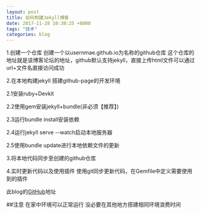 ```yaml
---
layout: post
title: 如何构建Jekyll博客
date: 2017-11-28 10:30:25 +8000
tags: "技术"
categories: blog
---
```


1.创建一个仓库
创建一个以usernmae.github.io为名称的github仓库 这个仓库的地址就是该博客论坛的地址，github默认支持jekyll，直接上传html文件可以通过url+文件名直接访问成功

2.在本地构建jekyll 搭建github-page的开发环境

2.1安装ruby+Devkit

2.2使用gem安装jekyll+bundle(非必须【推荐】)

2.3运行bundle install安装依赖

2.4运行jekyll serve --watch启动本地服务器

2.5使用bundle update进行本地依赖文件的更新

3.将本地代码同步至创建的github仓库

4.实时更新代码以及使用插件
使用git同步更新代码，在Gemfile中定义需要使用到的插件

此blog的[GitHub]地址

[Github]: https://github.com/ZeroJsus/ZeroJsus.github.io

##注意 在家中环境可以正常运行 没必要在其他地方搭建相同环境浪费时间